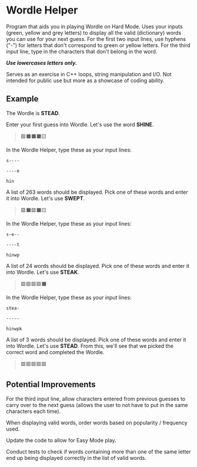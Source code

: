 # Wordle Helper
Program that aids you in playing Wordle on Hard Mode. Uses your inputs (green, yellow and grey letters) to display all the valid (dictionary) words you can use for your next guess. For the first two input lines, use hyphens ("-") for letters that don't correspond to green or yellow letters. For the third input line, type in the characters that don't belong in the word.

**_Use lowercases letters only._**

Serves as an exercise in C++ loops, string manipulation and I/O. Not intended for public use but more as a showcase of coding ability.

## Example

The Wordle is **STEAD**.

Enter your first guess into Wordle. Let's use the word **SHINE**.

> 🟩⬛⬛⬛🟨

In the Wordle Helper, type these as your input lines:

`s----`

`----e`

`hin`

A list of 263 words should be displayed. Pick one of these words and enter it into Wordle. Let's use **SWEPT**.

> 🟩⬛🟩⬛🟨

In the Wordle Helper, type these as your input lines:

`s-e--`

`----t`

`hinwp`

A list of 24 words should be displayed. Pick one of these words and enter it into Wordle. Let's use **STEAK**.

> 🟩🟩🟩🟩⬛

In the Wordle Helper, type these as your input lines:

`stea-`

`-----`

`hinwpk`

A list of 3 words should be displayed. Pick one of these words and enter it into Wordle. Let's use **STEAD**. From this, we'll see that we picked the correct word and completed the Wordle.

> 🟩🟩🟩🟩🟩

## Potential Improvements

For the third input line, allow characters entered from previous guesses to carry over to the next guess (allows the user to not have to put in the same characters each time).

When displaying valid words, order words based on popularity / frequency used.

Update the code to allow for Easy Mode play.

Conduct tests to check if words containing more than one of the same letter end up being displayed correctly in the list of valid words.
